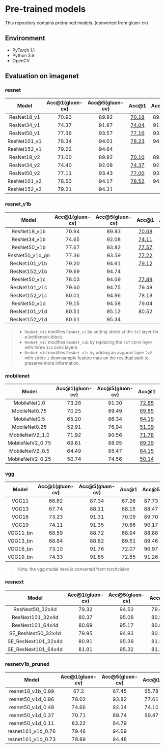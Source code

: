 # Pre-trained models
This repository contains pretrained models. (converted from gluon-cv)

## Environment

- PyTorch 1.1
- Python 3.6
- OpenCV

## Evaluation on imagenet

### resnet

|    Model     | Acc@1(gluon-cv) | Acc@5(gluon-cv) |                            Acc@1                             | Acc@5 |
| :----------: | :-------------: | :-------------: | :----------------------------------------------------------: | :---: |
| ResNet18_v1  |      70.93      |      89.92      | [70.18](https://drive.google.com/open?id=1kzXeYF4YuetYVANEkYrqhxLJ-7NHsc8E) | 89.52 |
| ResNet34_v1  |      74.37      |      91.87      | [74.04](https://drive.google.com/open?id=13ItQEuuEhtaZo2gM0pQU5pBjAfe3KeW5) | 91.82 |
| ResNet50_v1  |      77.36      |      93.57      | [77.16](https://drive.google.com/open?id=1tAOFeDBG_vreR1TaCEuVHJ9SxZwwYUvV) | 93.56 |
| ResNet101_v1 |      78.34      |      94.01      | [78.23](https://drive.google.com/open?id=1XpsbWY940UaR1klxl83AswzOm1ywCQuc) | 94.09 |
| ResNet152_v1 |      79.22      |      94.64      |                                                              |       |
| ResNet18_v2  |      71.00      |      89.92      | [70.10](https://drive.google.com/open?id=1oS1EFg-ydYGpZUpp_TIDPyN1hYrYY3au) | 89.48 |
| ResNet34_v2  |      74.40      |      92.08      | [74.37](https://drive.google.com/open?id=1Yj1uSTN0CEdUAOIa_sxHUQKEO8OzIhia) | 92.02 |
| ResNet50_v2  |      77.11      |      93.43      | [77.00](https://drive.google.com/open?id=1OyBx5GSYw4xN6Ok4jmyLI9-CEP2BpXDo) | 93.36 |
| ResNet101_v2 |      78.53      |      94.17      | [78.52](https://drive.google.com/open?id=1A68ar0SVU46iVD_tGO5mTPnodnfzWSbD) | 94.15 |
| ResNet152_v2 |      79.21      |      94.31      |                                                              |       |

### resnet_v1b

|      Model      | Acc@1(gluon-cv) | Acc@5(gluon-cv) |                            Acc@1                             | Acc@5 |
| :-------------: | :-------------: | :-------------: | :----------------------------------------------------------: | :---: |
|  ResNet18_v1b   |      70.94      |      89.83      | [70.08](https://drive.google.com/open?id=1N8tvBVlMqqfVqQpkNZ31vj4360WKguQj) | 89.44 |
|  ResNet34_v1b   |      74.65      |      92.08      | [74.11](https://drive.google.com/open?id=146cW8hxb6fj161yNeomvjIe5KJl39eAB) | 92.16 |
|  ResNet50_v1b   |      77.67      |      93.82      | [77.57](https://drive.google.com/open?id=1TXEaNlHxgK0BpFFoxeQ9H0cqIYt0yzxL) | 93.58 |
| ResNet50_v1b_gn |      77.36      |      93.59      | [77.22](https://drive.google.com/open?id=1kESi0cdOBR0JmPOhXgaCCnBx99cgKckS) | 93.54 |
|  ResNet101_v1b  |      79.20      |      94.61      | [79.12](https://drive.google.com/open?id=17PVhxH2Frd2yYmg7IAodOt8GPfQzrddJ) | 94.47 |
|  ResNet152_v1b  |      79.69      |      94.74      |                                                              |       |
|  ResNet50_v1c   |      78.03      |      94.09      | [77.89](https://drive.google.com/open?id=1dBnRwuAdkQdKEuF5Vf6ufOY7esrYLF9B) | 94.02 |
|  ResNet101_v1c  |      79.60      |      94.75      |                            79.48                             | 94.72 |
|  ResNet152_v1c  |      80.01      |      94.96      |                            78.18                             | 93.99 |
|  ResNet50_v1d   |      79.15      |      94.58      |                            79.04                             | 94.61 |
|  ResNet101_v1d  |      80.51      |      95.12      |                            80.52                             | 95.23 |
|  ResNet152_v1d  |      80.61      |      95.34      |                                                              |       |

> - `ResNet_v1b` modifies `ResNet_v1` by setting stride at the `3x3` layer for a bottleneck block.
> - `ResNet_v1c` modifies `ResNet_v1b` by replacing the `7x7` conv layer with three `3x3` conv layers.
> - `ResNet_v1d` modifies `ResNet_v1c` by adding an avgpool layer `2x2` with stride `2` downsample feature map on the residual path to preserve more information.

### mobilenet

|      Model       | Acc@1(gluon-cv) | Acc@5(gluon-cv) |                            Acc@1                             | Acc@5 |
| :--------------: | :-------------: | :-------------: | :----------------------------------------------------------: | :---: |
|   MobileNet1.0   |      73.28      |      91.30      | [72.85](https://drive.google.com/open?id=1J_mwqonUTvWo0JFM7j2k1SRjPVBCeWT7) | 91.12 |
|  MobileNet0.75   |      70.25      |      89.49      | [69.85](https://drive.google.com/open?id=1T5qQoNJBa9vXnc1e9jo2_Hk4F9kL7qAC) | 89.46 |
|   MobileNet0.5   |      65.20      |      86.34      | [64.19](https://drive.google.com/open?id=1cUBh3kfq0hAi6FuATYE5axP_oK9oC8VQ) | 85.71 |
|  MobileNet0.25   |      52.91      |      76.94      | [51.09](https://drive.google.com/open?id=1rGcC_6ehRuBkeMwODIhCnRmI1WlbuffU) | 75.36 |
| MobileNetV2_1.0  |      71.92      |      90.56      | [71.78](https://drive.google.com/open?id=184i133xDNAKQ03hSwUwAFeZIavrft0kF) | 90.36 |
| MobileNetV2_0.75 |      69.61      |      88.95      | [69.29](https://drive.google.com/open?id=1Yj6cIOUExRiKGeA4-Ky6linzI06R11GA) | 88.81 |
| MobileNetV2_0.5  |      64.49      |      85.47      | [64.15](https://drive.google.com/open?id=1Io_tsEmwz7yF41UPpgVRcYLJMyV4Vyhw) | 85.40 |
| MobileNetV2_0.25 |      50.74      |      74.56      | [50.14](https://drive.google.com/open?id=1-q81iQvR6UROcDFipOZqATEXSv64qOYN) | 74.13 |

### vgg

|  Model   | Acc@1(gluon-cv) | Acc@5(gluon-cv) | Acc@1 | Acc@5 |
| :------: | :-------------: | :-------------: | :---: | :---: |
|  VGG11   |      66.62      |      87.34      | 67.26 | 87.73 |
|  VGG13   |      67.74      |      88.11      | 68.15 | 88.47 |
|  VGG16   |      73.23      |      91.31      | 70.09 | 89.70 |
|  VGG19   |      74.11      |      91.35      | 70.86 | 90.17 |
| VGG11_bn |      68.59      |      88.72      | 68.94 | 88.88 |
| VGG13_bn |      68.84      |      88.82      | 69.51 | 89.46 |
| VGG16_bn |      73.10      |      91.76      | 72.07 | 90.97 |
| VGG19_bn |      74.33      |      91.85      | 72.85 | 91.26 |

> Note: the vgg model here is converted from torchvision

### resnext

|        Model        | Acc@1(gluon-cv) | Acc@5(gluon-cv) | Acc@1 | Acc@5 |
| :-----------------: | :-------------: | :-------------: | :---: | :---: |
|   ResNext50_32x4d   |      79.32      |      94.53      | 79.41 | 94.54 |
|  ResNext101_32x4d   |      80.37      |      95.06      | 80.52 | 95.20 |
|  ResNext101_64x4d   |      80.69      |      95.17      | 80.84 | 95.27 |
| SE_ResNext50_32x4d  |      79.95      |      94.93      | 80.17 | 94.97 |
| SE_ResNext101_32x4d |      80.91      |      95.39      | 81.27 | 95.42 |
| SE_ResNext101_64x4d |      81.01      |      95.32      | 81.19 | 95.60 |

### resnetv1b_pruned

|       Model        | Acc@1(gluon-cv) | Acc@5(gluon-cv) | Acc@1 | Acc@5 |
| :----------------: | :-------------: | :-------------: | :---: | :---: |
| resnet18_v1b_0.89  |      67.2       |      87.45      | 65.78 | 86.63 |
| resnet50_v1d_0.86  |      78.02      |      93.82      | 77.61 | 93.90 |
| resnet50_v1d_0.48  |      74.66      |      92.34      | 74.10 | 92.10 |
| resnet50_v1d_0.37  |      70.71      |      89.74      | 69.47 | 89.12 |
| resnet50_v1d_0.11  |      63.22      |      84.79      |       |       |
| resnet101_v1d_0.76 |      79.46      |      94.69      |       |       |
| resnet101_v1d_0.73 |      78.89      |      94.48      |       |       |